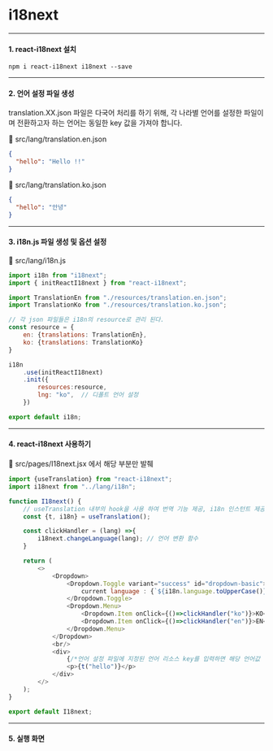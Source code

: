 # i18next
***

#### 1. react-i18next 설치

```
npm i react-i18next i18next --save
```
***

#### 2. 언어 설정 파일 생성

translation.XX.json 파일은 다국어 처리를 하기 위해, 각 나라별 언어를 설정한 파일이며 전환하고자 하는 언어는 동일한 key 값을 가져야 합니다.

📂 src/lang/translation.en.json

```json
{
  "hello": "Hello !!"
}
```
📂 src/lang/translation.ko.json

```json
{
  "hello": "안녕"
}
```
*** 

#### 3. i18n.js 파일 생성 및 옵션 설정

📂 src/lang/i18n.js

```javascript
import i18n from "i18next";
import { initReactI18next } from "react-i18next";

import TranslationEn from "./resources/translation.en.json";
import TranslationKo from "./resources/translation.ko.json";

// 각 json 파일들은 i18n의 resource로 관리 된다.
const resource = {
    en: {translations: TranslationEn},
    ko: {translations: TranslationKo}
} 

i18n
    .use(initReactI18next) 
    .init({
        resources:resource,
        lng: "ko",  // 디폴트 언어 설정
    })

export default i18n;
```
***

#### 4. react-i18next 사용하기

📂 src/pages/I18next.jsx 에서 해당 부분만 발췌

```javascript
import {useTranslation} from "react-i18next";
import i18next from "../lang/i18n";

function I18next() {
    // useTranslation 내부의 hook을 사용 하여 번역 기능 제공, i18n 인스턴트 제공
    const {t, i18n} = useTranslation(); 

    const clickHandler = (lang) =>{
        i18next.changeLanguage(lang); // 언어 변환 함수
    }

    return (
        <>
            <Dropdown>
                <Dropdown.Toggle variant="success" id="dropdown-basic">
                    current language : {`${i18n.language.toUpperCase()} `}
                </Dropdown.Toggle>
                <Dropdown.Menu>
                    <Dropdown.Item onClick={()=>clickHandler("ko")}>KO</Dropdown.Item>
                    <Dropdown.Item onClick={()=>clickHandler("en")}>EN</Dropdown.Item>
                </Dropdown.Menu>
            </Dropdown>
            <br/>
            <div>
                {/*언어 설정 파일에 지정된 언어 리소스 key를 입력하면 해당 언어값 출력*/}
                <p>{t("hello")}</p>
            </div>
        </>
    );
}

export default I18next;
```
***

#### 5. 실행 화면
